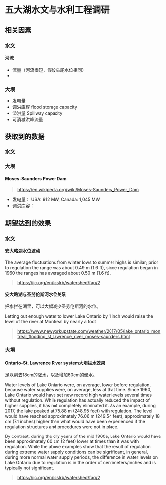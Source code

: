 # 五大湖水文与水利工程调研

## 相关因素
### 水文

#### 河流
- 流量（河流很短，假设头尾水位相同）
- 



### 大坝
- 发电量
- 调洪库容 flood storage capacity
- 溢洪量 Spillway capacity
- 可消减洪峰流量


## 获取到的数据
### 水文


### 大坝
#### Moses-Saunders Power Dam
> https://en.wikipedia.org/wiki/Moses-Saunders_Power_Dam
 
- 发电量： USA: 912 MW, Canada: 1,045 MW
- 调洪库容： 


## 期望达到的效果
### 水文

#### 安大略湖水位波动

The average fluctuations from winter lows to summer highs is similar; prior to regulation the range was about 0.49 m (1.6 ft), since regulation began in 1960 the ranges has averaged about 0.50 m (1.6 ft). 

> https://ijc.org/en/loslrb/watershed/faq/2


#### 安大略湖与圣劳伦斯河水位关系

把水拦在湖里，可以大幅减少圣劳伦斯河的水位。

Letting out enough water to lower Lake Ontario by 1 inch would raise the level of the river at Montreal by nearly a foot

> https://www.newyorkupstate.com/weather/2017/05/lake_ontario_montreal_flooding_st_lawrence_river_moses-saunders.html


### 大坝

#### Ontario-St. Lawrence River system大坝拦水效果
足以削去18cm的涨水，以及增加60cm的储水。

Water levels of Lake Ontario were, on average, lower before regulation, because water supplies were, on average, less at that time. Since 1960, Lake Ontario would have set new record high water levels several times without regulation. While regulation has actually reduced the impact of higher supplies, it has not completely eliminated it. As an example, during 2017, the lake peaked at 75.88 m (248.95 feet) with regulation. The level would have reached approximately 76.06 m (249.54 feet), approximately 18 cm (7.1 inches) higher than what would have been experienced if the regulation structures and procedures were not in place.

By contrast, during the dry years of the mid 1960s, Lake Ontario would have been approximately 60 cm (2 feet) lower at times than it was with regulation. While the above examples show that the result of regulation during extreme water supply conditions can be significant, in general, during more normal water supply periods, the difference in water levels on Lake Ontario due to regulation is in the order of centimeters/inches and is typically not significant.

> https://ijc.org/en/loslrb/watershed/faq/2